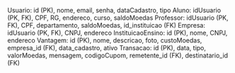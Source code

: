 Usuario: id (PK), nome, email, senha, dataCadastro, tipo
Aluno: idUsuario (PK, FK), CPF, RG, endereco, curso, saldoMoedas
Professor: idUsuario (PK, FK), CPF, departamento, saldoMoedas, id_instituicao (FK)
Empresa: idUsuario (PK, FK), CNPJ, endereco
InstituicaoEnsino: id (PK), nome, CNPJ, endereco
Vantagem: id (PK), nome, descricao, foto, custoMoedas, empresa_id (FK), data_cadastro, ativo
Transacao: id (PK), data, tipo, valorMoedas, mensagem, codigoCupom, remetente_id (FK), destinatario_id (FK)